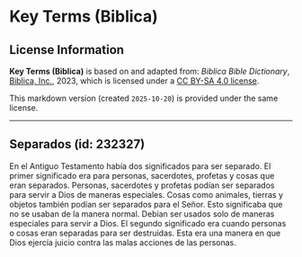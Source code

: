 # Key Terms (Biblica)

## License Information

**Key Terms (Biblica)** is based on and adapted from: _Biblica Bible Dictionary_, [Biblica, Inc.](https://www.biblica.com/), 2023, which is licensed under a [CC BY-SA 4.0 license](https://creativecommons.org/licenses/by-sa/4.0/legalcode.en).

This markdown version (created `2025-10-20`) is provided under the same license.



--------------------------------

## Separados (id: 232327)

En el Antiguo Testamento había dos significados para ser separado. El primer significado era para personas, sacerdotes, profetas y cosas que eran separados. Personas, sacerdotes y profetas podían ser separados para servir a Dios de maneras especiales. Cosas como animales, tierras y objetos también podían ser separados para el Señor. Esto significaba que no se usaban de la manera normal. Debían ser usados solo de maneras especiales para servir a Dios. El segundo significado era cuando personas o cosas eran separadas para ser destruidas. Esta era una manera en que Dios ejercía juicio contra las malas acciones de las personas.


